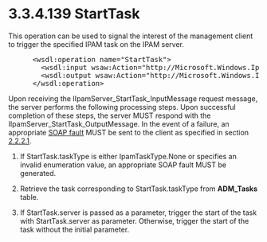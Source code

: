 <html dir="LTR" xmlns:mshelp="http://msdn.microsoft.com/mshelp" xmlns:ddue="http://ddue.schemas.microsoft.com/authoring/2003/5" xmlns:xlink="http://www.w3.org/1999/xlink" xmlns:tool="http://www.microsoft.com/tooltip">
 <body>
 <div id="header">
 <h1 class="heading">3.3.4.139 StartTask</h1>
 </div>
 <div id="mainSection">
 <div id="mainBody">
 <div id="allHistory" class="saveHistory"></div>
 <div id="sectionSection0" class="section" name="collapseableSection">
 

<p>This operation can be used to signal the interest of the
management client to trigger the specified IPAM task on the IPAM server.</p>

<dl>
<dd>
<div><pre> &lt;wsdl:operation name=&quot;StartTask&quot;&gt;
   &lt;wsdl:input wsaw:Action=&quot;http://Microsoft.Windows.Ipam/IIpamServer/StartTask&quot; message=&quot;ipam:IIpamServer_StartTask_InputMessage&quot; /&gt;
   &lt;wsdl:output wsaw:Action=&quot;http://Microsoft.Windows.Ipam/IIpamServer/StartTaskResponse&quot; message=&quot;ipam:IIpamServer_StartTask_OutputMessage&quot; /&gt;
 &lt;/wsdl:operation&gt;
</pre></div>
</dd></dl>

<p>Upon receiving the IIpamServer_StartTask_InputMessage
request message, the server performs the following processing steps. Upon
successful completion of these steps, the server MUST respond with the
IIpamServer_StartTask_OutputMessage. In the event of a failure, an appropriate <a href="21b4a631-8f28-420f-822f-c5f879d5046e.md#gt_ec8728a8-1a75-426f-8767-aa1932c7c19f">SOAP fault</a> MUST be sent to
the client as specified in section <a href="a90ad88d-2468-4ac1-bbb9-8f921d15bbc8.md">2.2.2.1</a>.</p>

<ol><li><p><span> </span>If
StartTask.taskType is either IpamTaskType.None or specifies an invalid
enumeration value, an appropriate SOAP fault MUST be generated.</p>

</li><li><p><span> </span>Retrieve the
task corresponding to StartTask.taskType from <b>ADM_Tasks</b> table.</p>

</li><li><p><span> </span>If
StartTask.server is passed as a parameter, trigger the start of the task with
StartTask.server as parameter. Otherwise, trigger the start of the task without
the initial parameter.</p>

</li></ol>
 </div>
 </div>
 </div>
 </body>
</html>